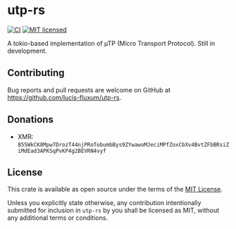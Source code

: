 # utp-rs
[![CI](https://github.com/lucis-fluxum/utp-rs/actions/workflows/ci.yml/badge.svg)](https://github.com/lucis-fluxum/utp-rs/actions/workflows/ci.yml)
[![MIT licensed](https://img.shields.io/badge/license-MIT-blue.svg)](./LICENSE)

A tokio-based implementation of µTP (Micro Transport Protocol). Still in development.

## Contributing

Bug reports and pull requests are welcome on GitHub at https://github.com/lucis-fluxum/utp-rs.

## Donations

- XMR: `855WkCK8Mpw7DrozT44njPRoTobumbBys9ZYwawoMJeciMPfZoxCbXv4BvtZFbBRsiZiMdEad3APKSqPvKP4g2BEVRN4vyf`

## License

This crate is available as open source under the terms of the
[MIT License](https://opensource.org/licenses/MIT).

Unless you explicitly state otherwise, any contribution intentionally submitted for inclusion in
`utp-rs` by you shall be licensed as MIT, without any additional terms or conditions.
